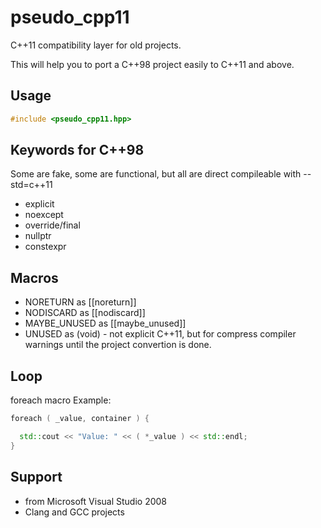 # pseudo_cpp11
C++11 compatibility layer for old projects.

This will help you to port a C++98 project easily to C++11 and above.

## Usage
```cpp
#include <pseudo_cpp11.hpp>
```

## Keywords for C++98
Some are fake, some are functional, but all are direct compileable with --std=c++11
- explicit
- noexcept
- override/final
- nullptr
- constexpr

## Macros
- NORETURN as [[noreturn]]
- NODISCARD as [[nodiscard]]
- MAYBE_UNUSED as [[maybe_unused]]
- UNUSED as (void) - not explicit C++11, but for compress compiler warnings until the project convertion is done.

## Loop
foreach macro
Example:
```cpp
foreach ( _value, container ) {

  std::cout << "Value: " << ( *_value ) << std::endl;
}
```

## Support
- from Microsoft Visual Studio 2008
- Clang and GCC projects
